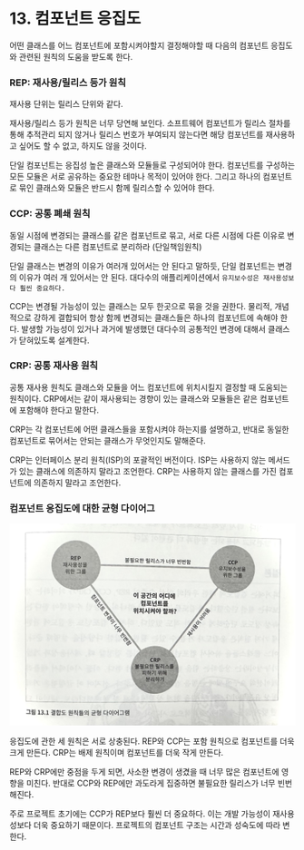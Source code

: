 # 13. 컴포넌트 응집도
어떤 클래스를 어느 컴포넌트에 포함시켜야할지 결정해야할 때 다음의 컴포넌트 응집도와 관련된 원칙의 도움을 받도록 한다.

### REP: 재사용/릴리스 등가 원칙
재사용 단위는 릴리스 단위와 같다.

재사용/릴리스 등가 원칙은 너무 당연해 보인다. 소프트웨어 컴포넌트가 릴리스 절차를 통해 추적관리 되지 않거나 릴리스 번호가 부여되지 않는다면 해당 컴포넌트를 재사용하고 싶어도 할 수 없고, 하지도 않을 것이다.

단일 컴포넌트는 응집성 높은 클래스와 모듈들로 구성되어야 한다. 컴포넌트를 구성하는 모든 모듈은 서로 공유하는 중요한 테마나 목적이 있어야 한다. 그리고 하나의 컴포넌트로 묶인 클래스와 모듈은 반드시 함께 릴리스할 수 있어야 한다.

### CCP: 공통 폐쇄 원칙
동일 시점에 변경되는 클래스를 같은 컴포넌트로 묶고, 서로 다른 시점에 다른 이유로 변경되는 클래스는 다른 컴포넌트로 분리하라 (단일책임원칙)

단일 클래스는 변경의 이유가 여러개 있어서는 안 된다고 말하듯, 단일 컴포넌트는 변경의 이유가 여러 개 있어서는 안 된다. 대다수의 애플리케이션에서 `유지보수성은 재사용성보다 훨씬 중요하다.`

CCP는 변경될 가능성이 있는 클래스는 모두 한곳으로 묶을 것을 권한다. 물리적, 개념적으로 강하게 결합되어 항상 함께 변경되는 클래스들은 하나의 컴포넌트에 속해야 한다. 발생할 가능성이 있거나 과거에 발생했던 대다수의 공통적인 변경에 대해서 클래스가 닫혀있도록 설계한다.

### CRP: 공통 재사용 원칙
공통 재사용 원칙도 클래스와 모듈을 어느 컴포넌트에 위치시킬지 결정할 때 도움되는 원칙이다. CRP에서는 같이 재사용되는 경향이 있는 클래스와 모듈들은 같은 컴포넌트에 포함해야 한다고 말한다.

CRP는 각 컴포넌트에 어떤 클래스들을 포함시켜야 하는지를 설명하고, 반대로 동일한 컴포넌트로 묶어서는 안되는 클래스가 무엇인지도 말해준다. 

CRP는 인터페이스 분리 원칙(ISP)의 포괄적인 버전이다. ISP는 사용하지 않는 메서드가 있는 클래스에 의존하지 말라고 조언한다. CRP는 사용하지 않는 클래스를 가진 컴포넌트에 의존하지 말라고 조언한다.

### 컴포넌트 응집도에 대한 균형 다이어그
<img src = "img/컴포넌트응집도.jpeg" width="700px">

응집도에 관한 세 원칙은 서로 상충된다. REP와 CCP는 포함 원칙으로 컴포넌트를 더욱 크게 만든다. CRP는 배제 원칙이며 컴포넌트를 더욱 작게 만든다.

REP와 CRP에만 중점을 두게 되면, 사소한 변경이 생겼을 때 너무 많은 컴포넌트에 영향을 미친다. 반대로 CCP와 REP에만 과도라게 집중하면 불필요한 릴리스가 너무 빈번해진다.

주로 프로젝트 초기에는 CCP가 REP보다 훨씬 더 중요하다. 이는 개발 가능성이 재사용성보다 더욱 중요하기 때문이다. 프로젝트의 컴포넌트 구조는 시간과 성숙도에 따라 변한다.